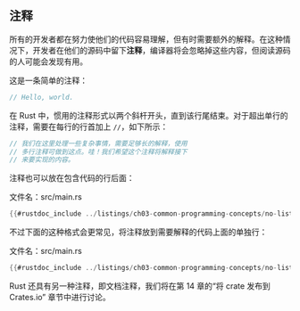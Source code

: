 ## 注释

所有的开发者都在努力使他们的代码容易理解，但有时需要额外的解释。在这种情况下，开发者在他们的源码中留下**注释**，编译器将会忽略掉这些内容，但阅读源码的人可能会发现有用。

这是一条简单的注释：

```rust
// Hello, world.
```

在 Rust 中，惯用的注释形式以两个斜杆开头，直到该行尾结束。对于超出单行的注释，需要在每行的行首加上 `//`，如下所示：

```rust
// 我们在这里处理一些复杂事情，需要足够长的解释，使用
// 多行注释可做到这点。哇！我们希望这个注释将解释接下
// 来要实现的内容。
```

注释也可以放在包含代码的行后面：

<span class="filename">文件名：src/main.rs</span>

```rust
{{#rustdoc_include ../listings/ch03-common-programming-concepts/no-listing-24-comments-end-of-line/src/main.rs}}
```

不过下面的这种格式会更常见，将注释放到需要解释的代码上面的单独行：

<span class="filename">文件名：src/main.rs</span>

```rust
{{#rustdoc_include ../listings/ch03-common-programming-concepts/no-listing-25-comments-above-line/src/main.rs}}
```

Rust 还具有另一种注释，即文档注释，我们将在第 14 章的“将 crate 发布到 Crates.io” 章节中进行讨论。
